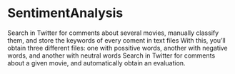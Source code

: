 # SentimentAnalysis
Search in Twitter for comments about several movies, manually classify them, and store the keywords of every coment in text files With this, you’ll obtain three different files: one with possitive words, another with negative words, and another with neutral words Search in Twitter for comments about a given movie, and automatically obtain an evaluation.
